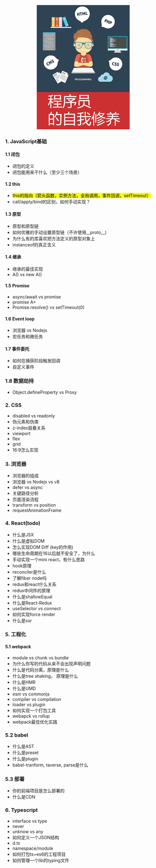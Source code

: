 <div style="text-align: center">
  <img src="assets/images/new-cover.png" />
</div> 



### 1. JavaScript基础

#### 1.1 闭包

- 闭包的定义
- 闭包能用来干什么（至少三个场景）

#### 1.2 this

- <mark>this的指向（箭头函数，实例方法，全局调用，事件回调，setTimeout）</mark>
- call/apply/bind的区别，如何手动实现？

#### 1.3 原型

- 原型和原型链
- 如何优雅的手动设置原型链（不许使用__proto__)
- 为什么有的库喜欢把方法定义的原型对象上
- instanceof的真正含义

#### 1.4 继承

- 继承的最佳实现
- A() vs new A()

#### 1.5 Promise

- async/await vs promise
- promise A+
- Promise.resolve() vs setTimeout(0)

#### 1.6 Event loop

- 浏览器 vs Nodejs
- 宏任务和微任务

#### 1.7 事件委托

- 如何在捕获阶段触发回调
- 自定义事件

### 1.8 数据劫持

- Object.defineProperty vs Proxy

### 2. CSS

- disabled vs readonly
- 伪元素和伪类
- z-index层叠关系
- viewport
- flex
- grid
- 16:9怎么实现

### 3. 浏览器

- 浏览器的组成
- 浏览器 vs Nodejs vs v8
- defer vs async
- 关键路径分析
- 页面渲染流程
- transform vs position
- requestAnimationFrame

### 4. React(todo)

- 什么是JSX
- 什么是虚拟DOM
- 怎么实现DOM Diff (key的作用)
- 哪些生命周期在16以后就不安全了，为什么
- 手动实现一个mini react，有什么思路
- hook原理
- reconciler是什么
- 了解fiber node吗
- redux和react什么关系
- redux中间件的原理
- 什么是shallowEqual
- 什么是React-Redux
- useSelector vs connect
- 如何实现force render
- 什么是ssr

### 5. 工程化

#### 5.1 webpack

- module vs chunk vs bundle
- 为什么你写的代码从来不会出现声明问题
- 什么是代码分离，原理是什么
- 什么是tree shaking， 原理是什么
- 什么是HMR
- 什么是UMD
- esm vs commonjs
- compiler vs compilation 
- loader vs plugin
- 如何实现一个打包工具
- webapck vs rollup
- webpack最佳优化实践

### 5.2 babel

- 什么是AST
- 什么是preset
- 什么是plugin
- babel-tranform, taverse, parse是什么

### 5.3 部署

- 你的前端项目是怎么部署的
- 什么是CDN


### 6. Typescript

- interface vs type
- never
- unknow vs any
- 如何定义一个JSON结构
- d.ts
- namespace/module
- 如何打包ts+es6的工程项目
- 如何管理一个lib的typing文件

